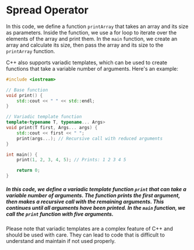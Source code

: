 # Spread Operator
In this code, we define a function `printArray` that takes an array and its size as parameters. Inside the function, we use a for loop to iterate over the elements of the array and print them. In the `main` function, we create an array and calculate its size, then pass the array and its size to the `printArray` function.

C++ also supports variadic templates, which can be used to create functions that take a variable number of arguments. Here's an example:

```cpp
#include <iostream>

// Base function
void print() {
    std::cout << " " << std::endl;
}

// Variadic template function
template<typename T, typename... Args>
void print(T first, Args... args) {
    std::cout << first << " ";
    print(args...); // Recursive call with reduced arguments
}

int main() {
    print(1, 2, 3, 4, 5); // Prints: 1 2 3 4 5

    return 0;
}
```
##### In this code, we define a variadic template function `print` that can take a variable number of arguments. The function prints the first argument, then makes a recursive call with the remaining arguments. This continues until all arguments have been printed. In the `main` function, we call the `print` function with five arguments.

Please note that variadic templates are a complex feature of C++ and should be used with care. They can lead to code that is difficult to understand and maintain if not used properly.